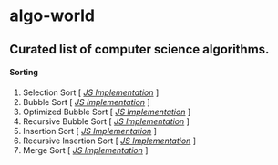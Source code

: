 # algo-world

## Curated list of computer science algorithms.

#### Sorting 
1. Selection Sort [ *[JS Implementation](https://github.com/Sudhir-Kumar-K/algo-world/blob/master/1.selection_sort/selectionSort.js)* ]
2. Bubble Sort [ *[JS Implementation](https://github.com/Sudhir-Kumar-K/algo-world/blob/master/2.bubble_sort/bubbleSort.js)* ]
3. Optimized Bubble Sort [ *[JS Implementation](https://github.com/Sudhir-Kumar-K/algo-world/blob/master/2.bubble_sort/optimizedBubbleSort.js)* ]
3. Recursive Bubble Sort [ *[JS Implementation](https://github.com/Sudhir-Kumar-K/algo-world/blob/master/3.recursive_buble_sort/recursive_bubble_sort.js)* ]
4. Insertion Sort [ *[JS Implementation](https://github.com/Sudhir-Kumar-K/algo-world/blob/master/4.insertion_sort/insertion_sort.js)* ]
5. Recursive Insertion Sort [ *[JS Implementation](https://github.com/Sudhir-Kumar-K/algo-world/blob/master/5.recursive_insertion_sort/recursive_insertion_sort.js)* ]
6. Merge Sort [ *[JS Implementation](https://github.com/Sudhir-Kumar-K/algo-world/blob/master/6.merge_sort/merge_sort.js)* ]
<!-- 7. Iterative Merge Sort
8. Quick Sort
9. Iterative Quick Sort
10. Heap Sort
11. Counting Sort
12. Radix Sort
13. Bucket Sort
14. ShellSort
15. TimSort
16. Comb Sort
17. Pigeonhole Sort
18. Cycle Sort
19. Cocktail Sort
20. Strand Sort
21. Bitonic Sort
22. Pancake sorting
23. Binary Insertion Sort
24. BogoSort or Permutation Sort
25. Gnome Sort
26. Sleep Sort – The King of Laziness / Sorting while Sleeping
27. Structure Sorting (By Multiple Rules) in C++
28. Stooge Sort
29. Tag Sort (To get both sorted and original)
30. Tree Sort
31. Cartesian Tree Sorting
32. Odd-Even Sort / Brick Sort
33. QuickSort on Singly Linked List
34. QuickSort on Doubly Linked List
35. 3-Way QuickSort (Dutch National Flag)
36. Merge Sort for Linked Lists
37. Merge Sort for Doubly Linked List
38. 3-way Merge Sort -->